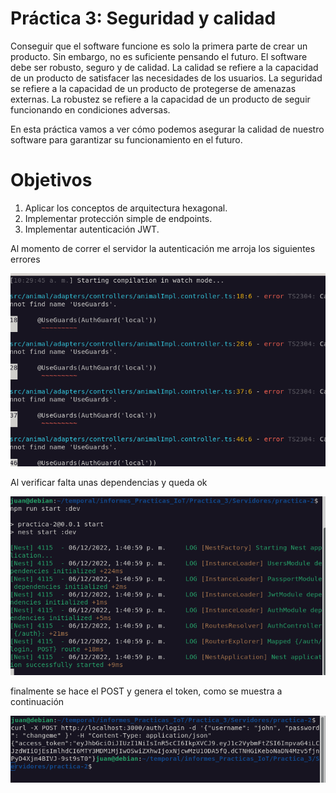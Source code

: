 # **Práctica 3: Seguridad y calidad** #
Conseguir que el software funcione es solo la primera parte de crear un producto. Sin embargo, no es suficiente pensando el futuro. El software debe ser robusto, seguro y de calidad. La calidad se refiere a la capacidad de un producto de satisfacer las necesidades de los usuarios. La seguridad se refiere a la capacidad de un producto de protegerse de amenazas externas. La robustez se refiere a la capacidad de un producto de seguir funcionando en condiciones adversas.

En esta práctica vamos a ver cómo podemos asegurar la calidad de nuestro software para garantizar su funcionamiento en el futuro.

# Objetivos #

1. Aplicar los conceptos de arquitectura hexagonal.
2. Implementar protección simple de endpoints.
3. Implementar autenticación JWT.

Al momento de correr el servidor la autenticación me arroja los siguientes errores 

![node](imagenes/error.png)

Al verificar falta unas dependencias y queda ok 

![node](imagenes/ok.png)

finalmente se hace el POST y genera el token, como se muestra a continuación

![node](imagenes/token.png)






